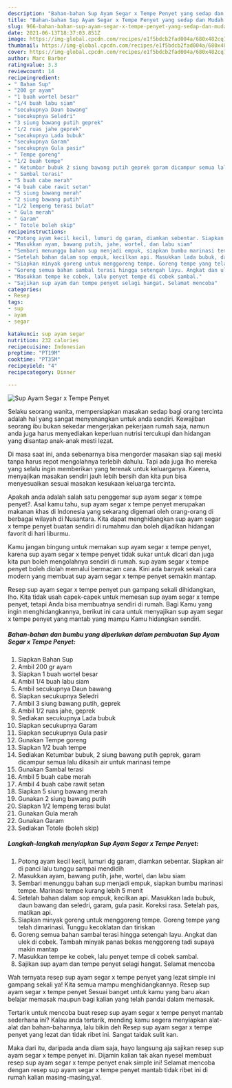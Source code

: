 ```yaml
---
description: "Bahan-bahan Sup Ayam Segar x Tempe Penyet yang sedap dan Mudah Dibuat"
title: "Bahan-bahan Sup Ayam Segar x Tempe Penyet yang sedap dan Mudah Dibuat"
slug: 966-bahan-bahan-sup-ayam-segar-x-tempe-penyet-yang-sedap-dan-mudah-dibuat
date: 2021-06-13T18:37:03.851Z
image: https://img-global.cpcdn.com/recipes/e1f5bdcb2fad004a/680x482cq70/sup-ayam-segar-x-tempe-penyet-foto-resep-utama.jpg
thumbnail: https://img-global.cpcdn.com/recipes/e1f5bdcb2fad004a/680x482cq70/sup-ayam-segar-x-tempe-penyet-foto-resep-utama.jpg
cover: https://img-global.cpcdn.com/recipes/e1f5bdcb2fad004a/680x482cq70/sup-ayam-segar-x-tempe-penyet-foto-resep-utama.jpg
author: Marc Barber
ratingvalue: 3.3
reviewcount: 14
recipeingredient:
- " Bahan Sup"
- "200 gr ayam"
- "1 buah wortel besar"
- "1/4 buah labu siam"
- "secukupnya Daun bawang"
- "secukupnya Seledri"
- "3 siung bawang putih geprek"
- "1/2 ruas jahe geprek"
- "secukupnya Lada bubuk"
- "secukupnya Garam"
- "secukupnya Gula pasir"
- " Tempe goreng"
- "1/2 buah tempe"
- " Ketumbar bubuk 2 siung bawang putih geprek garam dicampur semua lalu dikasih air untuk marinasi tempe"
- " Sambal terasi"
- "5 buah cabe merah"
- "4 buah cabe rawit setan"
- "5 siung bawang merah"
- "2 siung bawang putih"
- "1/2 lempeng terasi bulat"
- " Gula merah"
- " Garam"
- " Totole boleh skip"
recipeinstructions:
- "Potong ayam kecil kecil, lumuri dg garam, diamkan sebentar. Siapkan air di panci lalu tunggu sampai mendidih"
- "Masukkan ayam, bawang putih, jahe, wortel, dan labu siam"
- "Sembari menunggu bahan sup menjadi empuk, siapkan bumbu marinasi tempe. Marinasi tempe kurang lebih 5 menit"
- "Setelah bahan dalam sop empuk, kecilkan api. Masukkan lada bubuk, daun bawang dan seledri, garam, gula pasir. Koreksi rasa. Setelah pas, matikan api."
- "Siapkan minyak goreng untuk menggoreng tempe. Goreng tempe yang telah dimarinasi. Tunggu kecoklatan dan tiriskan"
- "Goreng semua bahan sambal terasi hingga setengah layu. Angkat dan ulek di cobek. Tambah minyak panas bekas menggoreng tadi supaya makin mantap"
- "Masukkan tempe ke cobek, lalu penyet tempe di cobek sambal."
- "Sajikan sup ayam dan tempe penyet selagi hangat. Selamat mencoba"
categories:
- Resep
tags:
- sup
- ayam
- segar

katakunci: sup ayam segar 
nutrition: 232 calories
recipecuisine: Indonesian
preptime: "PT19M"
cooktime: "PT35M"
recipeyield: "4"
recipecategory: Dinner

---
```



![Sup Ayam Segar x Tempe Penyet](https://img-global.cpcdn.com/recipes/e1f5bdcb2fad004a/680x482cq70/sup-ayam-segar-x-tempe-penyet-foto-resep-utama.jpg)

Selaku seorang wanita, mempersiapkan masakan sedap bagi orang tercinta adalah hal yang sangat menyenangkan untuk anda sendiri. Kewajiban seorang ibu bukan sekedar mengerjakan pekerjaan rumah saja, namun anda juga harus menyediakan keperluan nutrisi tercukupi dan hidangan yang disantap anak-anak mesti lezat.

Di masa  saat ini, anda sebenarnya bisa mengorder masakan siap saji meski tanpa harus repot mengolahnya terlebih dahulu. Tapi ada juga lho mereka yang selalu ingin memberikan yang terenak untuk keluarganya. Karena, menyajikan masakan sendiri jauh lebih bersih dan kita pun bisa menyesuaikan sesuai masakan kesukaan keluarga tercinta. 



Apakah anda adalah salah satu penggemar sup ayam segar x tempe penyet?. Asal kamu tahu, sup ayam segar x tempe penyet merupakan makanan khas di Indonesia yang sekarang digemari oleh orang-orang di berbagai wilayah di Nusantara. Kita dapat menghidangkan sup ayam segar x tempe penyet buatan sendiri di rumahmu dan boleh dijadikan hidangan favorit di hari liburmu.

Kamu jangan bingung untuk memakan sup ayam segar x tempe penyet, karena sup ayam segar x tempe penyet tidak sukar untuk dicari dan juga kita pun boleh mengolahnya sendiri di rumah. sup ayam segar x tempe penyet boleh diolah memalui bermacam cara. Kini ada banyak sekali cara modern yang membuat sup ayam segar x tempe penyet semakin mantap.

Resep sup ayam segar x tempe penyet pun gampang sekali dihidangkan, lho. Kita tidak usah capek-capek untuk memesan sup ayam segar x tempe penyet, tetapi Anda bisa membuatnya sendiri di rumah. Bagi Kamu yang ingin menghidangkannya, berikut ini cara untuk menyajikan sup ayam segar x tempe penyet yang mantab yang mampu Kamu hidangkan sendiri.

<!--inarticleads1-->

##### Bahan-bahan dan bumbu yang diperlukan dalam pembuatan Sup Ayam Segar x Tempe Penyet:

1. Siapkan  Bahan Sup
1. Ambil 200 gr ayam
1. Siapkan 1 buah wortel besar
1. Ambil 1/4 buah labu siam
1. Ambil secukupnya Daun bawang
1. Siapkan secukupnya Seledri
1. Ambil 3 siung bawang putih, geprek
1. Ambil 1/2 ruas jahe, geprek
1. Sediakan secukupnya Lada bubuk
1. Siapkan secukupnya Garam
1. Siapkan secukupnya Gula pasir
1. Gunakan  Tempe goreng
1. Siapkan 1/2 buah tempe
1. Sediakan  Ketumbar bubuk, 2 siung bawang putih geprek, garam dicampur semua lalu dikasih air untuk marinasi tempe
1. Gunakan  Sambal terasi
1. Ambil 5 buah cabe merah
1. Ambil 4 buah cabe rawit setan
1. Siapkan 5 siung bawang merah
1. Gunakan 2 siung bawang putih
1. Siapkan 1/2 lempeng terasi bulat
1. Gunakan  Gula merah
1. Gunakan  Garam
1. Sediakan  Totole (boleh skip)




<!--inarticleads2-->

##### Langkah-langkah menyiapkan Sup Ayam Segar x Tempe Penyet:

1. Potong ayam kecil kecil, lumuri dg garam, diamkan sebentar. Siapkan air di panci lalu tunggu sampai mendidih
1. Masukkan ayam, bawang putih, jahe, wortel, dan labu siam
1. Sembari menunggu bahan sup menjadi empuk, siapkan bumbu marinasi tempe. Marinasi tempe kurang lebih 5 menit
1. Setelah bahan dalam sop empuk, kecilkan api. Masukkan lada bubuk, daun bawang dan seledri, garam, gula pasir. Koreksi rasa. Setelah pas, matikan api.
1. Siapkan minyak goreng untuk menggoreng tempe. Goreng tempe yang telah dimarinasi. Tunggu kecoklatan dan tiriskan
1. Goreng semua bahan sambal terasi hingga setengah layu. Angkat dan ulek di cobek. Tambah minyak panas bekas menggoreng tadi supaya makin mantap
1. Masukkan tempe ke cobek, lalu penyet tempe di cobek sambal.
1. Sajikan sup ayam dan tempe penyet selagi hangat. Selamat mencoba




Wah ternyata resep sup ayam segar x tempe penyet yang lezat simple ini gampang sekali ya! Kita semua mampu menghidangkannya. Resep sup ayam segar x tempe penyet Sesuai banget untuk kamu yang baru akan belajar memasak maupun bagi kalian yang telah pandai dalam memasak.

Tertarik untuk mencoba buat resep sup ayam segar x tempe penyet mantab sederhana ini? Kalau anda tertarik, mending kamu segera menyiapkan alat-alat dan bahan-bahannya, lalu bikin deh Resep sup ayam segar x tempe penyet yang lezat dan tidak ribet ini. Sangat taidak sulit kan. 

Maka dari itu, daripada anda diam saja, hayo langsung aja sajikan resep sup ayam segar x tempe penyet ini. Dijamin kalian tak akan nyesel membuat resep sup ayam segar x tempe penyet enak simple ini! Selamat mencoba dengan resep sup ayam segar x tempe penyet mantab tidak ribet ini di rumah kalian masing-masing,ya!.

